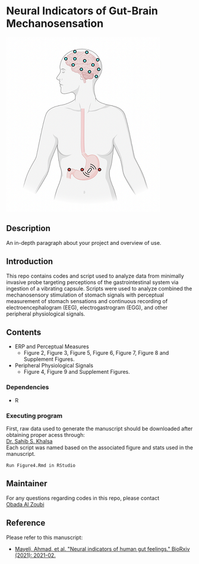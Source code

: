 # Neural Indicators of Gut-Brain Mechanosensation

![Alt text](/assets/Gut-brain-mechansoensation.png)

## Description

An in-depth paragraph about your project and overview of use.

## Introduction
This repo contains codes and script used  to analyze data from  minimally invasive probe targeting perceptions of the gastrointestinal system via ingestion of a vibrating capsule. Scripts were used to analyze combined the mechanosensory stimulation of stomach signals with perceptual measurement of stomach sensations and continuous recording of electroencephalogram (EEG), electrogastrogram (EGG), and other peripheral physiological signals.
## Contents
* ERP and Perceptual Measures
  * Figure 2, Figure 3, Figure 5, Figure 6, Figure 7, Figure 8 and Supplement Figures.
* Peripheral Physiological Signals
  * Figure 4, Figure 9 and Supplement Figures.
### Dependencies

* R

### Executing program
First, raw data used to generate the manuscript should be downloaded after obtaining proper acess through:  <br />
[Dr. Sahib S. Khalsa](skhalsa@laureateinstitute.org)  <br />
Each script was named based on the associated figure and stats used in the manuscript. 

```
Run Figure4.Rmd in RStudio
```

## Maintainer
For any questions regarding codes in this repo, please contact <br />
[Obada Al Zoubi](obada.y.alzoubi@gmail.com)

## Reference

Please refer to this manuscript:
* [Mayeli, Ahmad, et al. "Neural indicators of human gut feelings." BioRxiv (2021): 2021-02.](https://www.biorxiv.org/content/10.1101/2021.02.11.430867v3.full.pdf)
